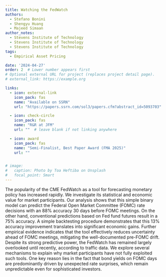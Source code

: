 ```yaml
---
title: Watching the FedWatch
authors: 
  - Stefano Bonini
  - Shengyu Huang 
  - Majeed Simaan
author_notes: 
  - Stevens Institute of Technology
  - Stevens Institute of Technology
  - Stevens Institute of Technology
tags:
  - Empirical Asset Pricing

date: '2024-04-27'
order: 2  # Lower number appears first
# Optional external URL for project (replaces project detail page).
# external_link: https://example.org

links:
  - icon: external-link
    icon_pack: fas
    name: "Available on SSRN"
    url: "https://papers.ssrn.com/sol3/papers.cfm?abstract_id=5093703"

  - icon: check-circle
    icon_pack: fas
    name: "R&R at JFM"
    url: ""  # leave blank if not linking anywhere

  - icon: award
    icon_pack: fas
    name: "Semi-Finalist, Best Paper Award (FMA 2025)"
    url: "" 


# image:
#   caption: Photo by Toa Heftiba on Unsplash
#   focal_point: Smart
---
```

The popularity of the CME FedWatch as a tool for forecasting monetary policy has increased rapidly. We investigate its statistical and economic value for market participants. Our analysis shows that this simple binary model can predict the Federal Open Market Committee (FOMC) rate decisions with an 88% accuracy 30 days before FOMC meetings. On the other hand, conventional predictions based on Fed fund futures result in a 75% accuracy. A simple backtesting procedure demonstrates that this 13% accuracy improvement translates into significant economic gains. Further empirical evidence indicates that the tool effectively reduces uncertainty ahead of FOMC meetings, mitigating the well-documented pre-FOMC drift. Despite its strong predictive power, the FedWatch has remained largely overlooked until recently, according to traffic data. We explore several mechanisms to explain why market participants have not fully exploited such tools. One key reason lies in the fact that bond yields on FOMC days are predominantly driven by unexpected rate surprises, which remain unpredictable even for sophisticated investors.